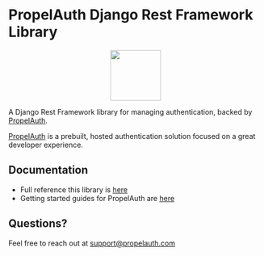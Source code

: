 # PropelAuth Django Rest Framework Library

<p align="center">
  <a href="https://www.propelauth.com/?utm_campaign=github-drf" target="_blank" align="center">
    <img src="https://propelauth-logos.s3.us-west-2.amazonaws.com/logo-only.png" width="100">
  </a>
</p>


A Django Rest Framework library for managing authentication, backed by [PropelAuth](https://www.propelauth.com/?utm_campaign=github-drf).

[PropelAuth](https://www.propelauth.com/?utm_campaign=github-drf) is a prebuilt, hosted authentication solution focused on a great developer experience.

## Documentation

- Full reference this library is [here](https://docs.propelauth.com/reference/backend-apis/drf.html)
- Getting started guides for PropelAuth are [here](https://docs.propelauth.com/)

## Questions?

Feel free to reach out at support@propelauth.com
